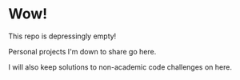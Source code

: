# Wow!
This repo is depressingly empty!

Personal projects I'm down to share go here.

I will also keep solutions to non-academic code challenges on here.
